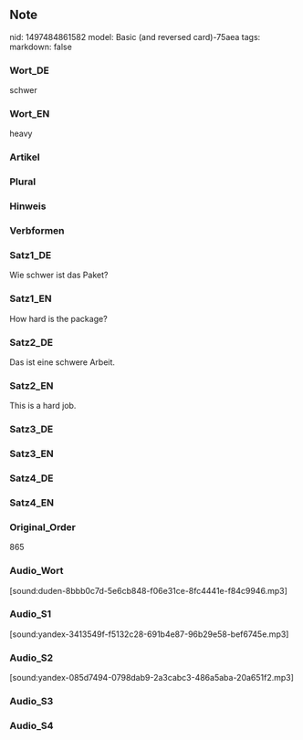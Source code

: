 ## Note
nid: 1497484861582
model: Basic (and reversed card)-75aea
tags: 
markdown: false

### Wort_DE
schwer

### Wort_EN
heavy

### Artikel


### Plural


### Hinweis


### Verbformen


### Satz1_DE
Wie schwer ist das Paket?

### Satz1_EN
How hard is the package?

### Satz2_DE
Das ist eine schwere Arbeit.

### Satz2_EN
This is a hard job.

### Satz3_DE


### Satz3_EN


### Satz4_DE


### Satz4_EN


### Original_Order
865

### Audio_Wort
[sound:duden-8bbb0c7d-5e6cb848-f06e31ce-8fc4441e-f84c9946.mp3]

### Audio_S1
[sound:yandex-3413549f-f5132c28-691b4e87-96b29e58-bef6745e.mp3]

### Audio_S2
[sound:yandex-085d7494-0798dab9-2a3cabc3-486a5aba-20a651f2.mp3]

### Audio_S3


### Audio_S4

